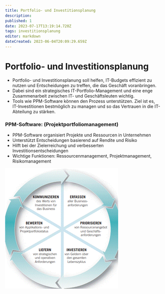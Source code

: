 ```yaml
---
title: Portfolio- und Investitionsplanung
description: 
published: 1
date: 2023-07-17T13:19:14.720Z
tags: investitionsplanung
editor: markdown
dateCreated: 2023-06-04T20:09:29.659Z
---
```


# Portfolio- und Investitionsplanung

- Portfolio- und Investitionsplanung soll helfen, IT-Budgets effizient zu nutzen und Entscheidungen zu treffen, die das Geschäft voranbringen.
- Dabei sind ein strategisches IT-Portfolio-Management und eine enge Zusammenarbeit zwischen IT- und Geschäftsleuten wichtig.
- Tools wie PPM-Software können den Prozess unterstützen. Ziel ist es, IT-Investitionen bestmöglich zu managen und so das Vertrauen in die IT-Abteilung zu stärken.

### PPM-Software: (Projektportfoliomanagement)

- PPM-Software organisiert Projekte und Ressourcen in Unternehmen
- Unterstützt Entscheidungen basierend auf Rendite und Risiko
- Hilft bei der Zielerreichung und verbesserten Investitionsentscheidungen
- Wichtige Funktionen: Ressourcenmanagement, Projektmanagement, Risikomanagement

![portfolio_und_investitions.gif](/fom/semester-4/it-management/portfolio_und_investitions.gif)